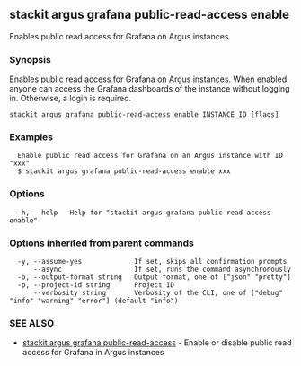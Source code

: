 ## stackit argus grafana public-read-access enable

Enables public read access for Grafana on Argus instances

### Synopsis

Enables public read access for Grafana on Argus instances.
When enabled, anyone can access the Grafana dashboards of the instance without logging in. Otherwise, a login is required.

```
stackit argus grafana public-read-access enable INSTANCE_ID [flags]
```

### Examples

```
  Enable public read access for Grafana on an Argus instance with ID "xxx"
  $ stackit argus grafana public-read-access enable xxx
```

### Options

```
  -h, --help   Help for "stackit argus grafana public-read-access enable"
```

### Options inherited from parent commands

```
  -y, --assume-yes             If set, skips all confirmation prompts
      --async                  If set, runs the command asynchronously
  -o, --output-format string   Output format, one of ["json" "pretty"]
  -p, --project-id string      Project ID
      --verbosity string       Verbosity of the CLI, one of ["debug" "info" "warning" "error"] (default "info")
```

### SEE ALSO

* [stackit argus grafana public-read-access](./stackit_argus_grafana_public-read-access.md)	 - Enable or disable public read access for Grafana in Argus instances

